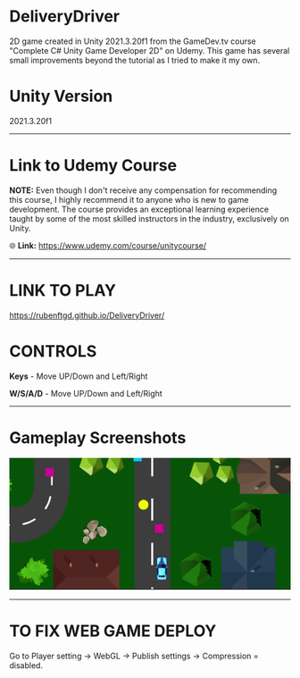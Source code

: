 # DeliveryDriver
2D game created in Unity 2021.3.20f1 from the GameDev.tv course "Complete C# Unity Game Developer 2D" on Udemy. This game has several small improvements beyond the tutorial as I tried to make it my own.

# Unity Version
2021.3.20f1

---

**Link to Udemy Course**
======
**NOTE:** Even though I don't receive any compensation for recommending this course, I highly recommend it to anyone who is new to game development. The course provides an exceptional learning experience taught by some of the most skilled instructors in the industry, exclusively on Unity.

:globe_with_meridians: **Link:** https://www.udemy.com/course/unitycourse/

---

# LINK TO PLAY
https://rubenftgd.github.io/DeliveryDriver/

# CONTROLS
**Keys** - Move UP/Down and Left/Right

**W/S/A/D** - Move UP/Down and Left/Right

---

**Gameplay Screenshots**
======
![plot](./gameplay-images/image_1.png)

---

# TO FIX WEB GAME DEPLOY
Go to Player setting -> WebGL -> Publish settings -> Compression = disabled. 

